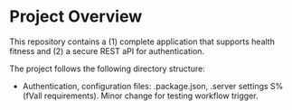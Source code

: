 # Project Overview

This repository contains a (1) complete application that supports health fitness and (2) a secure REST aPI for authentication.

The project follows the following directory structure:

- Authentication, configuration files: .package.json, .server settings
S% (fVall requirements). 
Minor change for testing workflow trigger.